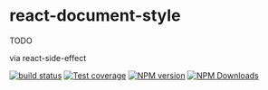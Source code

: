 # react-document-style

TODO

via react-side-effect

[![build status](https://img.shields.io/travis/imcuttle/react-document-style/master.svg?style=flat-square)](https://travis-ci.org/imcuttle/react-document-style)
[![Test coverage](https://img.shields.io/codecov/c/github/imcuttle/react-document-style.svg?style=flat-square)](https://codecov.io/github/imcuttle/react-document-style?branch=master)
[![NPM version](https://img.shields.io/npm/v/react-document-style.svg?style=flat-square)](https://www.npmjs.com/package/react-document-style)
[![NPM Downloads](https://img.shields.io/npm/dm/react-document-style.svg?style=flat-square&maxAge=43200)](https://www.npmjs.com/package/react-document-style)
